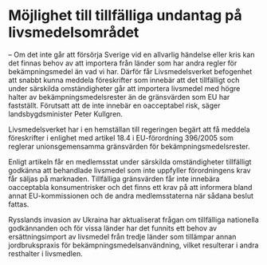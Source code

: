 # Möjlighet till tillfälliga undantag på livsmedelsområdet

– Om det inte går att försörja Sverige vid en allvarlig händelse eller kris kan det finnas behov av att importera från länder som har andra regler för bekämpningsmedel än vad vi har. Därför får Livsmedelsverket befogenhet att snabbt kunna meddela föreskrifter som innebär att det tillfälligt och under särskilda omständigheter går att importera livsmedel med högre halter av bekämpningsmedelsrester än de gränsvärden som EU har fastställt. Förutsatt att de inte innebär en oacceptabel risk, säger landsbygdsminister Peter Kullgren.

Livsmedelsverket har i en hemställan till regeringen begärt att få meddela föreskrifter i enlighet med artikel 18\.4 i EU\-förordning 396/2005 som reglerar unionsgemensamma gränsvärden för bekämpningsmedelsrester.

Enligt artikeln får en medlemsstat under särskilda omständigheter tillfälligt godkänna att behandlade livsmedel som inte uppfyller förordningens krav får säljas på marknaden. Tillfälliga gränsvärden får inte innebära oacceptabla konsumentrisker och det finns ett krav på att informera bland annat EU\-kommissionen och de andra medlemsstaterna när sådana beslut fattas.

Rysslands invasion av Ukraina har aktualiserat frågan om tillfälliga nationella godkännanden och för vissa länder har det funnits ett behov av ersättningsimport av livsmedel från tredje länder som tillämpar annan jordbrukspraxis för bekämpningsmedelsanvändning, vilket resulterar i andra resthalter i livsmedlen.
